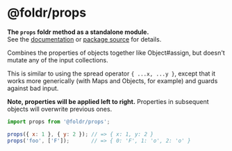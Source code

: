 # @foldr/props

**The `props` foldr method as a standalone module.**    
See the [documentation](http://foldr.com/0.0.0/props) or [package source](https:/github.com/CloudVessel/foldr/blob/master/packages/categories/props/src/index.js) for details.

Combines the properties of objects together like Object#assign, but doesn't mutate
any of the input collections.

This is similar to using the spread operator `{ ...x, ...y }`, except that
it works more generically (with Maps and Objects, for example) and guards
against bad input.

**Note, properties will be applied left to right.**
Properties in subsequent objects will overwrite previous ones.

```js
import props from '@foldr/props';

props({ x: 1 }, { y: 2 }); // => { x: 1, y: 2 }
props('foo', ['F']);       // => { 0: 'F', 1: 'o', 2: 'o' }
```
